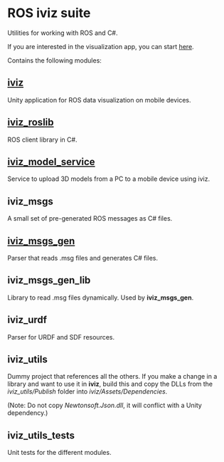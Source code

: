 # ROS iviz suite
Utilities for working with ROS and C#. 

If you are interested in the visualization app, you can start [here](iviz).

Contains the following modules:

## [iviz](iviz)
Unity application for ROS data visualization on mobile devices.

## [iviz_roslib](iviz_roslib)
ROS client library in C#.

## [iviz_model_service](iviz_model_service)
Service to upload 3D models from a PC to a mobile device using iviz.

## iviz_msgs
A small set of pre-generated ROS messages as C# files.

## [iviz_msgs_gen](iviz_msgs_gen)
Parser that reads .msg files and generates C# files.

## iviz_msgs_gen_lib
Library to read .msg files dynamically. Used by **iviz_msgs_gen**. 

## iviz_urdf
Parser for URDF and SDF resources.

## iviz_utils
Dummy project that references all the others.
If you make a change in a library and want to use it in **iviz**, build this
and copy the DLLs from the _iviz_utils/Publish_ folder into _iviz/Assets/Dependencies_.

(Note: Do not copy _Newtonsoft.Json.dll_, it will conflict with a Unity dependency.)

## iviz_utils_tests
Unit tests for the different modules.
